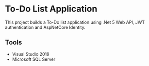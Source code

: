 # To-Do List Application

This project builds a To-Do list application using .Net 5 Web API, JWT authentication and AspNetCore Identity.

## Tools
* Visual Studio 2019
* Microsoft SQL Server
